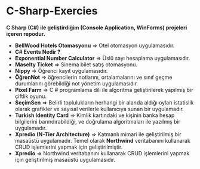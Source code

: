 # C-Sharp-Exercies
**C Sharp (C#) ile geliştirdiğim (Console Application, WinForms) projeleri içeren repodur.**

 - **BellWood Hotels Otomasyonu** => Otel otomasyon uygulamasıdır.
 - **C# Events Nedir ?**
 - **Exponential Number Calculator** => Üslü sayı hesaplama uygulamasıdır.
 - **Maselty Ticket** => Sinema bilet satış otomasyonu.
 - **Nippy** => Öğrenci kayıt uygulamasıdır.
 - **ÖğrenNot** => öğrencilerin notlarını, ortalamalarını ve sınıf geçme durumlarını görebildiği not yönetim uygulamasıdır.
 - **Pixel Farm** => C # programlama dili ile algoritma geliştirilerek yapılmış bir çiftlik oyunu.
 - **SeçimSen** => Belirli toplulukların herhangi bir alanda aldığı oyları istatislik olarak grafikler ve sayısal verilerle kullanıcıya sunan bir uygulamadır.
 - **Turkish Identity Card** => Kimlik kartındaki ve kişinin banka hesap bilgilerini barındırabildiği, ve doğrulama algoritmaları ile yazılmış bir uygulamadır.
 - **Xpredio (N-Tier Architecture)** => Katmanlı mimari ile geliştirilmiş bir masaüstü uygulamadır. Temel olarak **Northwind** veritabanını kullanarak CRUD işlemlerini yapmak için geliştirilmiştir. 
 - **Xpredio** => Northwind veritabanını kullanarak CRUD işlemlerini yapmak için geliştirilmiş masaüstü uygulamasıdır.
